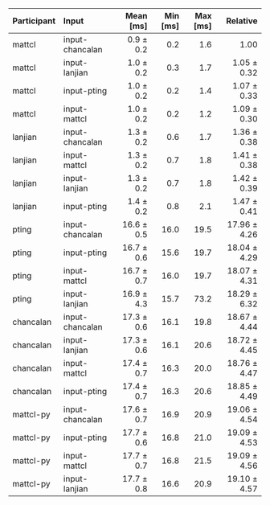 | Participant | Input | Mean [ms] | Min [ms] | Max [ms] | Relative |
|:---|:---|---:|---:|---:|---:|
| mattcl | input-chancalan | 0.9 ± 0.2 | 0.2 | 1.6 | 1.00 |
| mattcl | input-lanjian | 1.0 ± 0.2 | 0.3 | 1.7 | 1.05 ± 0.32 |
| mattcl | input-pting | 1.0 ± 0.2 | 0.2 | 1.4 | 1.07 ± 0.33 |
| mattcl | input-mattcl | 1.0 ± 0.2 | 0.2 | 1.2 | 1.09 ± 0.30 |
| lanjian | input-chancalan | 1.3 ± 0.2 | 0.6 | 1.7 | 1.36 ± 0.38 |
| lanjian | input-mattcl | 1.3 ± 0.2 | 0.7 | 1.8 | 1.41 ± 0.38 |
| lanjian | input-lanjian | 1.3 ± 0.2 | 0.7 | 1.8 | 1.42 ± 0.39 |
| lanjian | input-pting | 1.4 ± 0.2 | 0.8 | 2.1 | 1.47 ± 0.41 |
| pting | input-chancalan | 16.6 ± 0.5 | 16.0 | 19.5 | 17.96 ± 4.26 |
| pting | input-pting | 16.7 ± 0.6 | 15.6 | 19.7 | 18.04 ± 4.29 |
| pting | input-mattcl | 16.7 ± 0.7 | 16.0 | 19.7 | 18.07 ± 4.31 |
| pting | input-lanjian | 16.9 ± 4.3 | 15.7 | 73.2 | 18.29 ± 6.32 |
| chancalan | input-chancalan | 17.3 ± 0.6 | 16.1 | 19.8 | 18.67 ± 4.44 |
| chancalan | input-lanjian | 17.3 ± 0.6 | 16.1 | 20.6 | 18.72 ± 4.45 |
| chancalan | input-mattcl | 17.4 ± 0.7 | 16.3 | 20.0 | 18.76 ± 4.47 |
| chancalan | input-pting | 17.4 ± 0.7 | 16.3 | 20.6 | 18.85 ± 4.49 |
| mattcl-py | input-chancalan | 17.6 ± 0.7 | 16.9 | 20.9 | 19.06 ± 4.54 |
| mattcl-py | input-pting | 17.7 ± 0.6 | 16.8 | 21.0 | 19.09 ± 4.53 |
| mattcl-py | input-mattcl | 17.7 ± 0.7 | 16.8 | 21.5 | 19.09 ± 4.56 |
| mattcl-py | input-lanjian | 17.7 ± 0.8 | 16.6 | 20.9 | 19.10 ± 4.57 |
